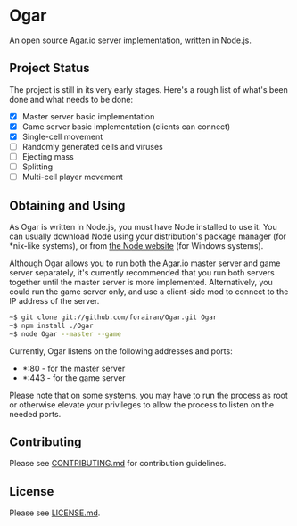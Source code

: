 # Ogar
An open source Agar.io server implementation, written in Node.js.

## Project Status
The project is still in its very early stages. Here's a rough list of what's been done and what needs to be done:

- [x] Master server basic implementation
- [x] Game server basic implementation (clients can connect)
- [x] Single-cell movement
- [ ] Randomly generated cells and viruses
- [ ] Ejecting mass
- [ ] Splitting
- [ ] Multi-cell player movement

## Obtaining and Using
As Ogar is written in Node.js, you must have Node installed to use it. You can usually download Node using your distribution's package manager (for *nix-like systems), or from [the Node website](http://nodejs.org) (for Windows systems).

Although Ogar allows you to run both the Agar.io master server and game server separately, it's currently recommended that you run both servers together until the master server is more implemented. Alternatively, you could run the game server only, and use a client-side mod to connect to the IP address of the server.

```sh
~$ git clone git://github.com/forairan/Ogar.git Ogar
~$ npm install ./Ogar
~$ node Ogar --master --game
```

Currently, Ogar listens on the following addresses and ports:
* *:80 - for the master server
* *:443 - for the game server

Please note that on some systems, you may have to run the process as root or otherwise elevate your privileges to allow the process to listen on the needed ports.

## Contributing
Please see [CONTRIBUTING.md](https://github.com/forairan/Ogar/blob/master/CONTRIBUTING.md) for contribution guidelines.

## License
Please see [LICENSE.md](https://github.com/forairan/Ogar/blob/master/LICENSE.md).
